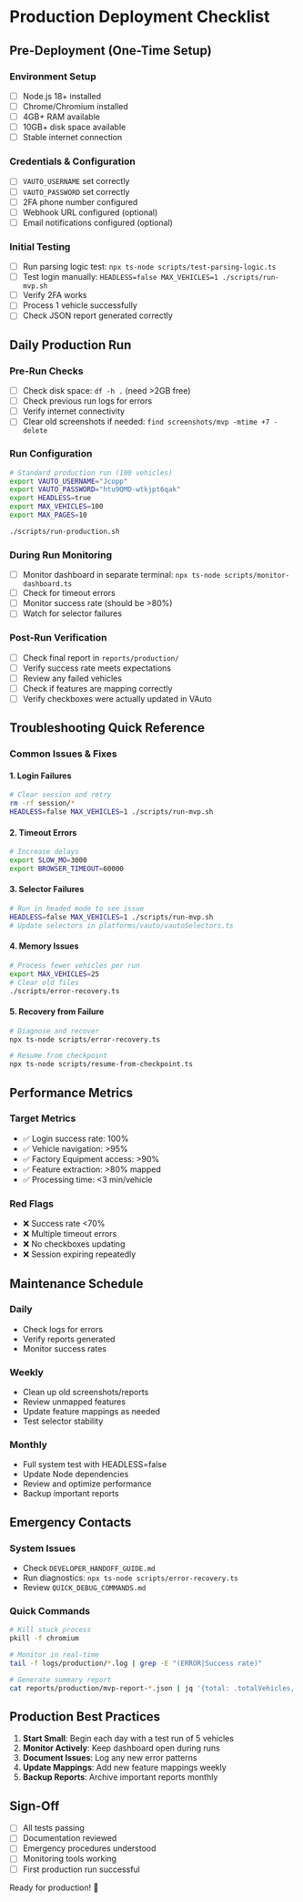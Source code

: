 # Production Deployment Checklist

## Pre-Deployment (One-Time Setup)

### Environment Setup
- [ ] Node.js 18+ installed
- [ ] Chrome/Chromium installed
- [ ] 4GB+ RAM available
- [ ] 10GB+ disk space available
- [ ] Stable internet connection

### Credentials & Configuration
- [ ] `VAUTO_USERNAME` set correctly
- [ ] `VAUTO_PASSWORD` set correctly  
- [ ] 2FA phone number configured
- [ ] Webhook URL configured (optional)
- [ ] Email notifications configured (optional)

### Initial Testing
- [ ] Run parsing logic test: `npx ts-node scripts/test-parsing-logic.ts`
- [ ] Test login manually: `HEADLESS=false MAX_VEHICLES=1 ./scripts/run-mvp.sh`
- [ ] Verify 2FA works
- [ ] Process 1 vehicle successfully
- [ ] Check JSON report generated correctly

## Daily Production Run

### Pre-Run Checks
- [ ] Check disk space: `df -h .` (need >2GB free)
- [ ] Check previous run logs for errors
- [ ] Verify internet connectivity
- [ ] Clear old screenshots if needed: `find screenshots/mvp -mtime +7 -delete`

### Run Configuration
```bash
# Standard production run (100 vehicles)
export VAUTO_USERNAME="Jcopp"
export VAUTO_PASSWORD="htu9QMD-wtkjpt6qak"
export HEADLESS=true
export MAX_VEHICLES=100
export MAX_PAGES=10

./scripts/run-production.sh
```

### During Run Monitoring
- [ ] Monitor dashboard in separate terminal: `npx ts-node scripts/monitor-dashboard.ts`
- [ ] Check for timeout errors
- [ ] Monitor success rate (should be >80%)
- [ ] Watch for selector failures

### Post-Run Verification
- [ ] Check final report in `reports/production/`
- [ ] Verify success rate meets expectations
- [ ] Review any failed vehicles
- [ ] Check if features are mapping correctly
- [ ] Verify checkboxes were actually updated in VAuto

## Troubleshooting Quick Reference

### Common Issues & Fixes

#### 1. Login Failures
```bash
# Clear session and retry
rm -rf session/*
HEADLESS=false MAX_VEHICLES=1 ./scripts/run-mvp.sh
```

#### 2. Timeout Errors
```bash
# Increase delays
export SLOW_MO=3000
export BROWSER_TIMEOUT=60000
```

#### 3. Selector Failures
```bash
# Run in headed mode to see issue
HEADLESS=false MAX_VEHICLES=1 ./scripts/run-mvp.sh
# Update selectors in platforms/vauto/vautoSelectors.ts
```

#### 4. Memory Issues
```bash
# Process fewer vehicles per run
export MAX_VEHICLES=25
# Clear old files
./scripts/error-recovery.ts
```

#### 5. Recovery from Failure
```bash
# Diagnose and recover
npx ts-node scripts/error-recovery.ts

# Resume from checkpoint
npx ts-node scripts/resume-from-checkpoint.ts
```

## Performance Metrics

### Target Metrics
- ✅ Login success rate: 100%
- ✅ Vehicle navigation: >95%  
- ✅ Factory Equipment access: >90%
- ✅ Feature extraction: >80% mapped
- ✅ Processing time: <3 min/vehicle

### Red Flags
- ❌ Success rate <70%
- ❌ Multiple timeout errors
- ❌ No checkboxes updating
- ❌ Session expiring repeatedly

## Maintenance Schedule

### Daily
- Check logs for errors
- Verify reports generated
- Monitor success rates

### Weekly  
- Clean up old screenshots/reports
- Review unmapped features
- Update feature mappings as needed
- Test selector stability

### Monthly
- Full system test with HEADLESS=false
- Update Node dependencies
- Review and optimize performance
- Backup important reports

## Emergency Contacts

### System Issues
- Check `DEVELOPER_HANDOFF_GUIDE.md`
- Run diagnostics: `npx ts-node scripts/error-recovery.ts`
- Review `QUICK_DEBUG_COMMANDS.md`

### Quick Commands
```bash
# Kill stuck process
pkill -f chromium

# Monitor in real-time
tail -f logs/production/*.log | grep -E "(ERROR|Success rate)"

# Generate summary report
cat reports/production/mvp-report-*.json | jq '{total: .totalVehicles, success: .successful}'
```

## Production Best Practices

1. **Start Small**: Begin each day with a test run of 5 vehicles
2. **Monitor Actively**: Keep dashboard open during runs
3. **Document Issues**: Log any new error patterns
4. **Update Mappings**: Add new feature mappings weekly
5. **Backup Reports**: Archive important reports monthly

## Sign-Off

- [ ] All tests passing
- [ ] Documentation reviewed
- [ ] Emergency procedures understood
- [ ] Monitoring tools working
- [ ] First production run successful

Ready for production! 🚀